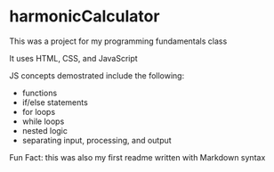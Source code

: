# harmonicCalculator

This was a project for my programming fundamentals class

It uses HTML, CSS, and JavaScript

JS concepts demostrated include the following:
* functions
* if/else statements
* for loops
* while loops
* nested logic
* separating input, processing, and output

Fun Fact: this was also my first readme written with Markdown syntax

